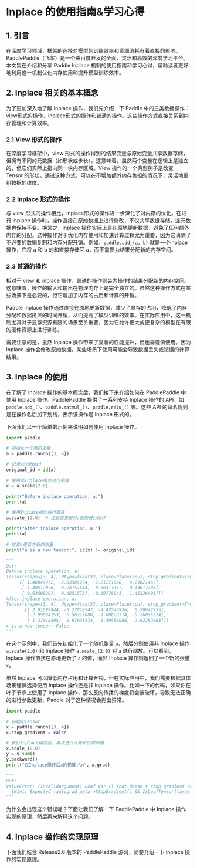 # Inplace 的使用指南&学习心得

## 1. 引言

在深度学习领域，框架的选择对模型的训练效率和资源消耗有着直接的影响。PaddlePaddle（飞桨）是一个由百度开发的全面、灵活和高效的深度学习平台。本文旨在介绍和分享 Paddle Inplace 机制的使用指南和学习心得，帮助读者更好地利用这一机制优化内存使用和提升模型训练效率。

## 2. Inplace 相关的基本概念

为了更加深入地了解 Inplace 操作，我们先介绍一下 Paddle 中的三类数据操作：view形式的操作、inplace形式的操作和普通的操作。这些操作方式直接关系到内存管理和计算效率。

### 2.1 View 形式的操作

在深度学习框架中，view 形式的操作得到的结果变量与原始变量共享数据存储，但拥有不同的元数据（如形状或步长）。这意味着，虽然两个变量在逻辑上是独立的，但它们实际上指向同一块内存区域。View 操作的一个典型例子是改变 Tensor 的形状。通过这种方式，可以在不增加额外内存负担的情况下，灵活地重组数据的维度。

### 2.2 Inplace 形式的操作

与 view 形式的操作相比，inplace形式的操作进一步深化了对内存的优化。在进行 inplace 操作时，操作直接在原始数据上进行修改，不仅共享数据存储，连元数据也保持不变。换言之，inplace 操作实际上是在原地更新数据，避免了任何额外内存的分配。这种操作对于优化内存使用和加速计算过程尤为重要，因为它消除了不必要的数据复制和内存分配开销。例如，`paddle.add_(a, b)` 就是一个inplace操作，它将 a 和 b 的和直接存储回 a，而不需要为结果分配新的内存空间。

### 2.3 普通的操作

相对于 view 和 inplace 操作，普通的操作则会为操作的结果分配新的内存空间。这意味着，操作的输入和输出在物理内存上是完全独立的。虽然这种操作方式在某些场景下是必要的，但它增加了内存的占用和计算的开销。

Paddle Inplace 操作通过直接在原地更新数据，减少了显存的占用，降低了内存分配和数据拷贝的时间开销，从而提高了模型训练的效率。在实际应用中，这一机制尤其对于显存资源有限的场景至关重要，因为它允许更大或更复杂的模型在有限的硬件资源上进行训练。

需要注意的是，虽然 Inplace 操作带来了显著的性能提升，但也需谨慎使用。因为 Inplace 操作会修改原始数据，某些场景下使用可能会导致数据丢失或错误的计算结果。

## 3. Inplace 的使用

在了解了 Inplace 操作的基本概念后，我们接下来介绍如何在 PaddlePaddle 中使用 Inplace 操作。PaddlePaddle 提供了一系列支持 Inplace 操作的 API，如 `paddle.add_()`、`paddle.matmul_()`、`paddle.relu_()` 等。这些 API 的命名规则是在操作名后加下划线，表示该操作是 Inplace 形式的。

下面我们以一个简单的示例来说明如何使用 Inplace 操作。

```python
import paddle

# 初始化一个随机张量
a = paddle.randn([3, 4])

# 记录x的原始id
original_id = id(x)

# 使用非Inplace操作进行缩放
x = a.scale(2.0)

print("Before inplace operation, a:")
print(a)

# 使用Inplace操作进行缩放
a.scale_(2.0)  # 注意这里是对a直接进行操作

print("After inplace operation, a:")
print(a)

# 检查a是否为新的张量
print("a is a new tensor:", id(x) != original_id)

"""
Out:
Before inplace operation, a:
Tensor(shape=[3, 4], dtype=float32, place=Place(cpu), stop_gradient=True,
     [[ 1.40849972, -2.63509274, -2.21271968,  0.29821467],
      [-1.49512076,  0.28157544, -0.50311357, -0.13017786],
      [ 0.63509297,  0.48515737, -0.69778043,  1.46126401]])
After inplace operation, a:
Tensor(shape=[3, 4], dtype=float32, place=Place(cpu), stop_gradient=True,
       [[ 2.81699944, -5.27018547, -4.42543936,  0.59642935],
        [-2.99024153,  0.56315088, -1.00622714, -0.26035574],
        [ 1.27018595,  0.97031474, -1.39556086,  2.92252803]])
x is a new tensor: False
"""
```

在这个示例中，我们首先初始化了一个随机张量 `a`，然后分别使用非 Inplace 操作 `a.scale(2.0)` 和 Inplace 操作 `a.scale_(2.0)` 对 `a` 进行缩放。可以看到，Inplace 操作直接在原地更新了 `a` 的值，而非 Inplace 操作则返回了一个新的张量 `x`。

虽然 Inplace 可以降低内存占用和计算开销，但在实际应用中，我们需要根据具体场景谨慎选择使用 Inplace 操作还是非 Inplace 操作。比如一下的代码，如果你在叶子节点上使用了 inplace 操作，那么反向传播的梯度将会被破坏，导致无法正确的进行参数更新，Paddle 对于这种情况会抛出异常。

```python
import paddle

# 初始化Tensor
x = paddle.randn([3, 4])
x.stop_gradient = False

# 执行Inplace操作后，再次进行计算和反向传播
x.scale_(2.0)
y = x.sum()
y.backward()
print("在Inplace操作后x的梯度:\n", x.grad)

"""
Out:
ValueError: (InvalidArgument) Leaf Var () that doesn't stop gradient can't use inplace strategy.
  [Hint: Expected !autograd_meta->StopGradient() && IsLeafTensor(target) == false, but received !autograd_meta->StopGradient() && IsLeafTensor(target):1 != false:0.] (at /paddle/paddle/fluid/eager/utils.cc:233)
"""
```

为什么会出现这个错误呢？下面让我们了解一下 PaddlePaddle 中 Inplace 操作实现的原理，然后再来解释这个问题。

## 4. Inplace 操作的实现原理

下面我们结合 Release2.6 版本的 PaddlePaddle 源码，简要介绍一下 Inplace 操作的实现原理。



